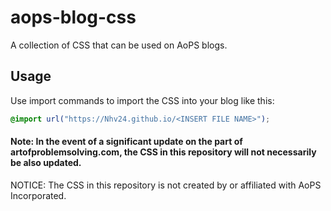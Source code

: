 # aops-blog-css
A collection of CSS that can be used on AoPS blogs.

## Usage
Use import commands to import the CSS into your blog like this:
```css
@import url("https://Nhv24.github.io/<INSERT FILE NAME>");
```

#### Note: In the event of a significant update on the part of artofproblemsolving.com, the CSS in this repository will not necessarily be also updated.

NOTICE: The CSS in this repository is not created by or affiliated with AoPS Incorporated.
